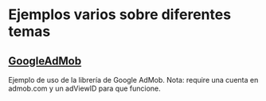 Ejemplos varios sobre diferentes temas
======================================

[GoogleAdMob](GoogleAdMob)
-----------
Ejemplo de uso de la librería de Google AdMob. Nota: require una cuenta en admob.com y un adViewID para que funcione.
